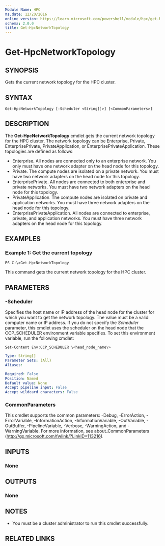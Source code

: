 ```yaml
---
Module Name: HPC
ms.date: 12/20/2016
online version: https://learn.microsoft.com/powershell/module/hpc/get-hpcnetworktopology?view=windowsserver2012r2-ps&wt.mc_id=ps-gethelp
schema: 2.0.0
title: Get-HpcNetworkTopology
---
```


# Get-HpcNetworkTopology

## SYNOPSIS
Gets the current network topology for the HPC cluster.

## SYNTAX

```
Get-HpcNetworkTopology [-Scheduler <String[]>] [<CommonParameters>]
```

## DESCRIPTION
The **Get-HpcNetworkTopology** cmdlet gets the current network topology for the HPC cluster.
The network topology can be Enterprise, Private, EnterprisePrivate, PrivateApplication, or EnterprisePrivateApplication.
These topologies are defined as follows:

- Enterprise. All nodes are connected only to an enterprise network. You only must have one network adapter on the head node for this topology.
- Private. The compute nodes are isolated on a private network. You must have two network adapters on the head node for this topology.
- EnterprisePrivate. All nodes are connected to both enterprise and private networks. You must have two network adapters on the head node for this topology.
- PrivateApplication. The compute nodes are isolated on private and application networks. You must have three network adapters on the head node for this topology.
- EnterprisePrivateApplication. All nodes are connected to enterprise, private, and application networks. You must have three network adapters on the head node for this topology.

## EXAMPLES

### Example 1: Get the current topology
```
PS C:\>Get-HpcNetworkTopology
```

This command gets the current network topology for the HPC cluster.

## PARAMETERS

### -Scheduler
Specifies the host name or IP address of the head node for the cluster for which you want to get the network topology.
The value must be a valid computer name or IP address.
If you do not specify the *Scheduler* parameter, this cmdlet uses the scheduler on the head node that the CCP_SCHEDULER environment variable specifies.
To set this environment variable, run the following cmdlet:

`Set-Content Env:CCP_SCHEDULER \<head_node_name\>`

```yaml
Type: String[]
Parameter Sets: (All)
Aliases:

Required: False
Position: Named
Default value: None
Accept pipeline input: False
Accept wildcard characters: False
```

### CommonParameters
This cmdlet supports the common parameters: -Debug, -ErrorAction, -ErrorVariable, -InformationAction, -InformationVariable, -OutVariable, -OutBuffer, -PipelineVariable, -Verbose, -WarningAction, and -WarningVariable. For more information, see about_CommonParameters (http://go.microsoft.com/fwlink/?LinkID=113216).

## INPUTS

### None

## OUTPUTS

### None

## NOTES
* You must be a cluster administrator to run this cmdlet successfully.

## RELATED LINKS

